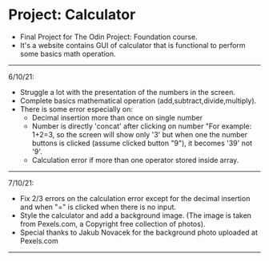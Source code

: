 # Project: Calculator

* Final Project for The Odin Project: Foundation course.
* It's a website contains GUI of calculator that is functional to perform some basics math operation.

---
6/10/21:
* Struggle a lot with the presentation of the numbers in the screen.
* Complete basics mathematical operation (add,subtract,divide,multiply).
* There is some error especially on:
    * Decimal insertion more than once on single number
    * Number is directly 'concat' after clicking on number "For example: 1+2=3, so the screen will show only '3' but when one the number buttons is clicked (assume clicked button "9"), it becomes '39' not '9'.
    * Calculation error if more than one operator stored inside array.
---
7/10/21:
* Fix 2/3 errors on the calculation error except for the decimal insertion and when "=" is clicked when there is no input.
* Style the calculator and add a background image. (The image is taken from Pexels.com, a Copyright free collection of photos).
* Special thanks to Jakub Novacek for the background photo uploaded at Pexels.com
---